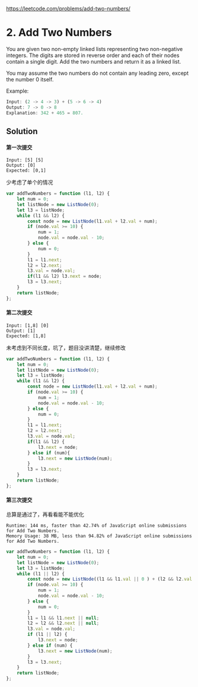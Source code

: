 https://leetcode.com/problems/add-two-numbers/
# 2. Add Two Numbers

You are given two non-empty linked lists representing two non-negative integers. The digits are stored in reverse order and each of their nodes contain a single digit. Add the two numbers and return it as a linked list.

You may assume the two numbers do not contain any leading zero, except the number 0 itself.

Example:
```javascript
Input: (2 -> 4 -> 3) + (5 -> 6 -> 4)
Output: 7 -> 0 -> 8
Explanation: 342 + 465 = 807.
```

## Solution


#### 第一次提交
```
Input: [5] [5]
Output: [0]
Expected: [0,1]
```
少考虑了单个的情况
```javascript
var addTwoNumbers = function (l1, l2) {
    let num = 0;
    let listNode = new ListNode(0);
    let l3 = listNode;
    while (l1 && l2) {
        const node = new ListNode(l1.val + l2.val + num);
        if (node.val >= 10) {
            num = 1;
            node.val = node.val - 10;
        } else {
            num = 0;
        }
        l1 = l1.next;
        l2 = l2.next;
        l3.val = node.val;
        if(l1 && l2) l3.next = node;
        l3 = l3.next;
    }
    return listNode;
};
```


#### 第二次提交
```
Input: [1,8] [0]
Output: [1]
Expected: [1,8]
```
未考虑到不同长度，坑了，题目没讲清楚，继续修改
```javascript
var addTwoNumbers = function (l1, l2) {
    let num = 0;
    let listNode = new ListNode(0);
    let l3 = listNode;
    while (l1 && l2) {
        const node = new ListNode(l1.val + l2.val + num);
        if (node.val >= 10) {
            num = 1;
            node.val = node.val - 10;
        } else {
            num = 0;
        }
        l1 = l1.next;
        l2 = l2.next;
        l3.val = node.val;
        if(l1 && l2) {
            l3.next = node;
        } else if (num){
            l3.next = new ListNode(num);
        }
        l3 = l3.next;
    }
    return listNode;
};
```

#### 第三次提交
总算是通过了，再看看能不能优化
```
Runtime: 144 ms, faster than 42.74% of JavaScript online submissions for Add Two Numbers.
Memory Usage: 38 MB, less than 94.82% of JavaScript online submissions for Add Two Numbers.
```
```javascript
var addTwoNumbers = function (l1, l2) {
    let num = 0;
    let listNode = new ListNode(0);
    let l3 = listNode;
    while (l1 || l2) {
        const node = new ListNode((l1 && l1.val || 0 ) + (l2 && l2.val || 0) + num);
        if (node.val >= 10) {
            num = 1;
            node.val = node.val - 10;
        } else {
            num = 0;
        }
        l1 = l1 && l1.next || null;
        l2 = l2 && l2.next || null;
        l3.val = node.val;
        if (l1 || l2) {
            l3.next = node;
        } else if (num) {
            l3.next = new ListNode(num);
        }
        l3 = l3.next;
    }
    return listNode;
};
```